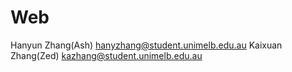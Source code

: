 # Web

Hanyun Zhang(Ash) hanyzhang@student.unimelb.edu.au
Kaixuan Zhang(Zed) kazhang@student.unimelb.edu.au
